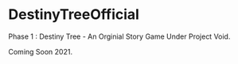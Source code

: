 # DestinyTreeOfficial

Phase 1 : Destiny Tree - An Orginial Story Game
Under Project Void.

Coming Soon 2021.
